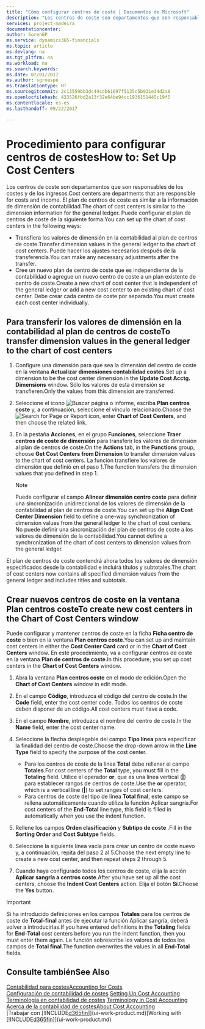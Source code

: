 ```yaml
---
title: "Cómo configurar centros de coste | Documentos de Microsoft"
description: "Los centros de coste son departamentos que son responsables de los costes y de los ingresos. El plan de centros de coste es similar a la información de dimensión de contabilidad."
services: project-madeira
documentationcenter: 
author: SorenGP
ms.service: dynamics365-financials
ms.topic: article
ms.devlang: na
ms.tgt_pltfrm: na
ms.workload: na
ms.search.keywords: 
ms.date: 07/01/2017
ms.author: sgroespe
ms.translationtype: HT
ms.sourcegitcommit: 2c13559bb3dc44cdb61697f5135c5b931e34d2a8
ms.openlocfilehash: 433526fbd2a13f32e64be94cc1936151445c19f5
ms.contentlocale: es-es
ms.lasthandoff: 09/22/2017

---
```

# <a name="how-to-set-up-cost-centers"></a><span data-ttu-id="e64d5-104">Procedimiento para configurar centros de costes</span><span class="sxs-lookup"><span data-stu-id="e64d5-104">How to: Set Up Cost Centers</span></span>
<span data-ttu-id="e64d5-105">Los centros de coste son departamentos que son responsables de los costes y de los ingresos.</span><span class="sxs-lookup"><span data-stu-id="e64d5-105">Cost centers are departments that are responsible for costs and income.</span></span> <span data-ttu-id="e64d5-106">El plan de centros de coste es similar a la información de dimensión de contabilidad.</span><span class="sxs-lookup"><span data-stu-id="e64d5-106">The chart of cost centers is similar to the dimension information for the general ledger.</span></span> <span data-ttu-id="e64d5-107">Puede configurar el plan de centros de coste de la siguiente forma:</span><span class="sxs-lookup"><span data-stu-id="e64d5-107">You can set up the chart of cost centers in the following ways:</span></span>  

-   <span data-ttu-id="e64d5-108">Transfiera los valores de dimensión en la contabilidad al plan de centros de coste.</span><span class="sxs-lookup"><span data-stu-id="e64d5-108">Transfer dimension values in the general ledger to the chart of cost centers.</span></span> <span data-ttu-id="e64d5-109">Puede hacer los ajustes necesarios después de la transferencia.</span><span class="sxs-lookup"><span data-stu-id="e64d5-109">You can make any necessary adjustments after the transfer.</span></span>  
-   <span data-ttu-id="e64d5-110">Cree un nuevo plan de centro de coste que es independiente de la contabilidad o agregue un nuevo centro de coste a un plan existente de centro de coste.</span><span class="sxs-lookup"><span data-stu-id="e64d5-110">Create a new chart of cost center that is independent of the general ledger or add a new cost center to an existing chart of cost center.</span></span> <span data-ttu-id="e64d5-111">Debe crear cada centro de coste por separado.</span><span class="sxs-lookup"><span data-stu-id="e64d5-111">You must create each cost center individually.</span></span>  

## <a name="to-transfer-dimension-values-in-the-general-ledger-to-the-chart-of-cost-centers"></a><span data-ttu-id="e64d5-112">Para transferir los valores de dimensión en la contabilidad al plan de centros de coste</span><span class="sxs-lookup"><span data-stu-id="e64d5-112">To transfer dimension values in the general ledger to the chart of cost centers</span></span>  
1.  <span data-ttu-id="e64d5-113">Configure una dimensión para que sea la dimensión del centro de coste en la ventana **Actualizar dimensiones contabilidad costes**.</span><span class="sxs-lookup"><span data-stu-id="e64d5-113">Set up a dimension to be the cost center dimension in the **Update Cost Acctg. Dimensions** window.</span></span> <span data-ttu-id="e64d5-114">Sólo los valores de esta dimensión se transfieren.</span><span class="sxs-lookup"><span data-stu-id="e64d5-114">Only the values from this dimension are transferred.</span></span>  
2.  <span data-ttu-id="e64d5-115">Seleccione el icono ![Buscar página o informe](media/ui-search/search_small.png "icono Buscar página o informe"), escriba **Plan centros coste** y, a continuación, seleccione el vínculo relacionado.</span><span class="sxs-lookup"><span data-stu-id="e64d5-115">Choose the ![Search for Page or Report](media/ui-search/search_small.png "Search for Page or Report icon") icon, enter **Chart of Cost Centers**, and then choose the related link.</span></span>  
3.  <span data-ttu-id="e64d5-116">En la pestaña **Acciones**, en el grupo **Funciones**, seleccione **Traer centros de coste de dimensión** para transferir los valores de dimensión al plan de centros de coste.</span><span class="sxs-lookup"><span data-stu-id="e64d5-116">On the **Actions** tab, in the **Functions** group, choose **Get Cost Centers from Dimension** to transfer dimension values to the chart of cost centers.</span></span> <span data-ttu-id="e64d5-117">La función transfiere los valores de dimensión que definió en el paso 1.</span><span class="sxs-lookup"><span data-stu-id="e64d5-117">The function transfers the dimension values that you defined in step 1.</span></span>  

    > [!NOTE]  
    >  <span data-ttu-id="e64d5-118">Puede configurar el campo **Alinear dimensión centro coste** para definir una sincronización unidireccional de los valores de dimensión de la contabilidad al plan de centros de coste.</span><span class="sxs-lookup"><span data-stu-id="e64d5-118">You can set up the **Align Cost Center Dimension**  field to define a one-way synchronization of dimension values from the general ledger to the chart of cost centers.</span></span> <span data-ttu-id="e64d5-119">No puede definir una sincronización del plan de centros de coste a los valores de dimensión de la contabilidad.</span><span class="sxs-lookup"><span data-stu-id="e64d5-119">You cannot define a synchronization of the chart of cost centers to dimension values from the general ledger.</span></span>  

<span data-ttu-id="e64d5-120">El plan de centros de coste contendrá ahora todos los valores de dimensión especificados desde la contabilidad e incluirá títulos y subtotales.</span><span class="sxs-lookup"><span data-stu-id="e64d5-120">The chart of cost centers now contains all specified dimension values from the general ledger and includes titles and subtotals.</span></span>  

## <a name="to-create-new-cost-centers-in-the-chart-of-cost-centers-window"></a><span data-ttu-id="e64d5-121">Crear nuevos centros de coste en la ventana Plan centros coste</span><span class="sxs-lookup"><span data-stu-id="e64d5-121">To create new cost centers in the Chart of Cost Centers window</span></span>  
<span data-ttu-id="e64d5-122">Puede configurar y mantener centros de coste en la ficha **Ficha centro de coste** o bien en la ventana **Plan centros coste**.</span><span class="sxs-lookup"><span data-stu-id="e64d5-122">You can set up and maintain cost centers in either the **Cost Center Card** card or in the **Chart of Cost Centers** window.</span></span> <span data-ttu-id="e64d5-123">En este procedimiento, va a configurar centros de coste en la ventana **Plan de centros de coste**.</span><span class="sxs-lookup"><span data-stu-id="e64d5-123">In this procedure, you set up cost centers in the **Chart of Cost Centers** window.</span></span>  

1. <span data-ttu-id="e64d5-124">Abra la ventana **Plan centros coste** en el modo de edición.</span><span class="sxs-lookup"><span data-stu-id="e64d5-124">Open the **Chart of Cost Centers** window in edit mode.</span></span>  
2. <span data-ttu-id="e64d5-125">En el campo **Código**, introduzca el código del centro de coste.</span><span class="sxs-lookup"><span data-stu-id="e64d5-125">In the **Code** field, enter the cost center code.</span></span> <span data-ttu-id="e64d5-126">Todos los centros de coste deben disponer de un código.</span><span class="sxs-lookup"><span data-stu-id="e64d5-126">All cost centers must have a code.</span></span>  
3. <span data-ttu-id="e64d5-127">En el campo **Nombre**, introduzca el nombre del centro de coste.</span><span class="sxs-lookup"><span data-stu-id="e64d5-127">In the **Name** field, enter the cost center name.</span></span>  
4. <span data-ttu-id="e64d5-128">Seleccione la flecha desplegable del campo **Tipo línea** para especificar la finalidad del centro de coste.</span><span class="sxs-lookup"><span data-stu-id="e64d5-128">Choose the drop-down arrow in the **Line Type** field to specify the purpose of the cost center.</span></span>  

    - <span data-ttu-id="e64d5-129">Para los centros de coste de la línea **Total** debe rellenar el campo **Totales**.</span><span class="sxs-lookup"><span data-stu-id="e64d5-129">For cost centers of the **Total** type, you must fill in the **Totaling** field.</span></span> <span data-ttu-id="e64d5-130">Utilice el operador **or**, que es una línea vertical (**&#124;**) para establecer rangos de centros de coste.</span><span class="sxs-lookup"><span data-stu-id="e64d5-130">Use the **or** operator, which is a vertical line (**&#124;**) to set ranges of cost centers.</span></span>  
    - <span data-ttu-id="e64d5-131">Para centros de coste del tipo de línea **Total final**, este campo se rellena automáticamente cuando utiliza la función Aplicar sangría.</span><span class="sxs-lookup"><span data-stu-id="e64d5-131">For cost centers of the **End-Total** line type, this field is filled in automatically when you use the indent function.</span></span>  
5.  <span data-ttu-id="e64d5-132">Rellene los campos **Orden clasificación** y **Subtipo de coste** .</span><span class="sxs-lookup"><span data-stu-id="e64d5-132">Fill in the **Sorting Order** and **Cost Subtype** fields.</span></span>  
6.  <span data-ttu-id="e64d5-133">Seleccione la siguiente línea vacía para crear un centro de coste nuevo y, a continuación, repita del paso 2 al 5.</span><span class="sxs-lookup"><span data-stu-id="e64d5-133">Choose the next empty line to create a new cost center, and then repeat steps 2 through 5.</span></span>  
7.  <span data-ttu-id="e64d5-134">Cuando haya configurado todos los centros de coste, elija la acción **Aplicar sangría a centros coste**.</span><span class="sxs-lookup"><span data-stu-id="e64d5-134">After you have set up all the cost centers, choose the **Indent Cost Centers** action.</span></span> <span data-ttu-id="e64d5-135">Elija el botón **Sí**.</span><span class="sxs-lookup"><span data-stu-id="e64d5-135">Choose the **Yes** button.</span></span>  

> [!IMPORTANT]  
>  <span data-ttu-id="e64d5-136">Si ha introducido definiciones en los campos **Totales** para los centros de coste de **Total-final** antes de ejecutar la función Aplicar sangría, deberá volver a introducirlas.</span><span class="sxs-lookup"><span data-stu-id="e64d5-136">If you have entered definitions in the **Totaling** fields for **End-Total** cost centers before you run the indent function, then you must enter them again.</span></span> <span data-ttu-id="e64d5-137">La función sobrescribe los valores de todos los campos de **Total final**.</span><span class="sxs-lookup"><span data-stu-id="e64d5-137">The function overwrites the values in all **End-Total** fields.</span></span>  

## <a name="see-also"></a><span data-ttu-id="e64d5-138">Consulte también</span><span class="sxs-lookup"><span data-stu-id="e64d5-138">See Also</span></span>  
[<span data-ttu-id="e64d5-139">Contabilidad para costes</span><span class="sxs-lookup"><span data-stu-id="e64d5-139">Accounting for Costs</span></span>](finance-manage-cost-accounting.md)  
<span data-ttu-id="e64d5-140">[Configuración de contabilidad de costes](finance-set-up-cost-accounting.md) </span><span class="sxs-lookup"><span data-stu-id="e64d5-140">[Setting Up Cost Accounting](finance-set-up-cost-accounting.md) </span></span>  
<span data-ttu-id="e64d5-141">[Terminología en contabilidad de costes](finance-terminology-in-cost-accounting.md) </span><span class="sxs-lookup"><span data-stu-id="e64d5-141">[Terminology in Cost Accounting](finance-terminology-in-cost-accounting.md) </span></span>  
[<span data-ttu-id="e64d5-142">Acerca de la contabilidad de costes</span><span class="sxs-lookup"><span data-stu-id="e64d5-142">About Cost Accounting</span></span>](finance-about-cost-accounting.md)  
<span data-ttu-id="e64d5-143">[Trabajar con [!INCLUDE[d365fin](includes/d365fin_md.md)]](ui-work-product.md)</span><span class="sxs-lookup"><span data-stu-id="e64d5-143">[Working with [!INCLUDE[d365fin](includes/d365fin_md.md)]](ui-work-product.md)</span></span>


